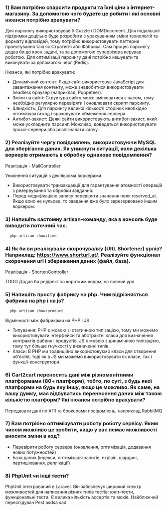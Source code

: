 ### 1) Вам потрібно спарсити продукти та їхні ціни з інтернет-магазину. За допомогою чого будете це робити і які основні нюанси потрібно врахувати?

Для парсингу використовував б Guzzle і DOMDocument. Для подальшої підтримки доцільно 
буде розробити з урахуванням зміни технологій та формату відповідей, тому потрібно 
використовувати паттерни проектування такі як Стратегія або Фабрика. Сам процес парсингу 
додав би до крон задачі, та за допомогою супервізора керував роботою. Для оптимізації парсингу дані
потрібно кешувати та виконувати за допомогою черг (Redis).

Нюанси, які потрібно врахувати:
- Динамічний контент: Якщо сайт використовує JavaScript для завантаження контенту, може знадобитися використовувати headless браузер (наприклад, Puppeteer).
- Зміни на сайті: Структура сайту може змінюватися з часом, тому необхідно регулярно перевіряти і оновлювати скрипт парсингу.
- Швидкість: Для парсингу великої кількості сторінок необхідно оптимізувати код і враховувати обмеження сервера.
- Антибот-захист: Деякі сайти використовують антибот-захист, який може ускладнити парсинг. Можливо, доведеться використовувати проксі-сервери або розпізнавати капчу.

### 2) Реалізуйте чергу повідомлень, використовуючи MySQL для зберігання даних. Як уникнути ситуації, коли декілька воркерів отримають в обробку однакове повідомлення?

Реалізація - MailController

Уникнення ситуацій з декількома воркерами:

- Використовувати транзакцакції для гарантування атомності операцій з резервування та обробки завдання.
- Перед модифікацією запису перевіряти значення поля reserved_at. Якщо воно не нульове, то завдання вже було зарезервовано іншим воркером.

### 3) Напишіть кастомну artisan-команду, яка в консоль буде виводити поточний час.

```bash
  php artisan show:time
```
### 4) Як би ви реалізували скорочувалку (URL Shortener) урлів? Наприклад: https://www.shorturl.at/. Реалізуйте функціонал скорочення url і збереження даних (файл, база). 

Реалізація - ShortenController

TODO Додав би редірект за коротким кодом, на повний урл. 

### 5) Напишіть просту фабрику на php. Чим відрізняється фабрика на php і на js?

```bash
  php artisan show:product
```

Відмінності між фабриками на PHP і JS

- Типування: PHP є мовою зі статичною типізацією, тому ми можемо використовувати інтерфейси та 
абстрактні класи для визначення контрактів фабрик і продуктів. JS є мовою з динамічною 
типізацією, тому тут більше гнучкості у визначенні типів.
- Класи: В PHP ми традиційно використовуємо класи для створення об'єктів, тоді як в JS 
ми можемо використовувати як класи, так і функції-конструктори.

### 6) Cart2cart переносить дані між різноманітними платформами (80+ платформ), тобто, по суті, з будь якої платформи на будь яку іншу, якщо це можливо. Як саме, на вашу думку, має відбуватись перенесення даних між такою кількістю платформ? Які нюанси потрібно врахувати?

Передавати дані по АПІ та брокерами повідомлень, наприклад RabbitMQ

### 7) Вам потрібно оптимізувати роботу роботу сервісу. Яким чином можливо це зробити, якщо у вас немає можливості вносити зміни в код?

- Перевірити роботу сервера (оновлення, оптимізація, додавання нових потужностей)
- База даних (індекси, оптимізація запитів, explain, шардинг, партиціювання, реплікації)

### 8) PhpUnit чи інші тести?

PhpUnit інтегрований в Laravel. Він забезпечує широкий спектр можливостей для написання різних 
типів тестів: юніт-тести, функціональні тести. Є велика кількість ассертів та моків. Найближчий переслідувач Pest
asdsa
sad
